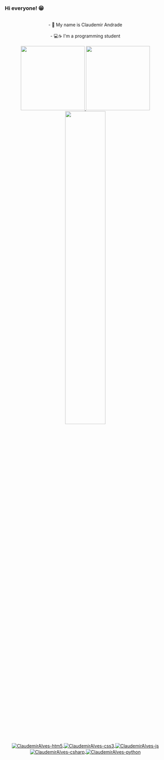 ### Hi everyone! 😁
<div align="center">
  </br>
  - 👋 My name is Claudemir Andrade  </br>
  </br>
  - 💻☕ I'm a programming student </br>
  </br>
  </div>
<div align="center">
  <a href="https://github.com/ClaudemirAlves">
  <img height="200em" src="https://github-readme-stats.vercel.app/api?username=ClaudemirAlves&show_icons=true&theme=prussian&include_all_commits=true&count_private=true&cache_seconds=30000"/>
  <img height="200em" src="https://github-readme-stats.vercel.app/api/top-langs/?username=ClaudemirAlves&layout=compact&langs_count=7&theme=prussian&cache_seconds=30000"/>

</div>
  <div align="center">
  <img src="https://github-readme-streak-stats.herokuapp.com/?user=ClaudemirAlves&theme=prussian" width="50%" >
  </div>
<div align="center">
  <div style="display: inline_block"><br>
    <img align="center" alt="ClaudemirAlves-htm5"  src="https://img.shields.io/badge/HTML5-E34F26?style=for-the-badge&logo=html5&logoColor=white">
    <img align="center" alt="ClaudemirAlves-css3"  src="https://img.shields.io/badge/CSS3-1572B6?style=for-the-badge&logo=css3&logoColor=white">
    <img align="center" alt="ClaudemirAlves-js"  src="https://img.shields.io/badge/JavaScript-F7DF1E?style=for-the-badge&logo=javascript&logoColor=black">
    <img align="center" alt="ClaudemirAlves-csharp"  src="https://img.shields.io/badge/C%23-239120?style=for-the-badge&logo=c-sharp&logoColor=white">
    <img align="center" alt="ClaudemirAlves-python"  src="https://img.shields.io/badge/Python-14354C?style=for-the-badge&logo=python&logoColor=white">
    </div>
  </div>

<!--
**ClaudemirAlves/ClaudemirAlves** is a ✨ _special_ ✨ repository because its `README.md` (this file) appears on your GitHub profile.

Here are some ideas to get you started:

- 🔭 I’m currently working at Philips
- 🌱 I’m currently learning SQL
- 📫 How to reach me: https://www.linkedin.com/in/claudemir-alves-andrade/
